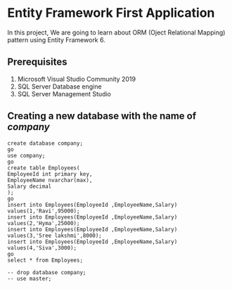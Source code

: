 # Entity Framework First Application
In this project, We are going to learn about ORM (Oject Relational Mapping) pattern using Entity Framework 6.
## Prerequisites
1. Microsoft Visual Studio Community 2019
2. SQL Server Database engine
3. SQL Server Management Studio
## Creating a new database with the name of *company*
````
create database company;
go
use company;
go
create table Employees(
EmployeeId int primary key,
EmployeeName nvarchar(max),
Salary decimal
);
go
insert into Employees(EmployeeId ,EmployeeName,Salary)
values(1,'Ravi',95000);
insert into Employees(EmployeeId ,EmployeeName,Salary)
values(2,'Hyma',25000);
insert into Employees(EmployeeId ,EmployeeName,Salary)
values(3,'Sree lakshmi',8000);
insert into Employees(EmployeeId ,EmployeeName,Salary)
values(4,'Siva',3000);
go
select * from Employees;

-- drop database company;
-- use master;
````
